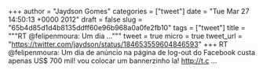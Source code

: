 
+++
author = "Jaydson Gomes"
categories = ["tweet"]
date = "Tue Mar 27 14:50:13 +0000 2012"
draft = false
slug = "65b4d85d1d4b8135ddff60e96b968a0a0fe2fb10"
tags = ["tweet"]
title = """RT @felipenmoura: Um dia ..."""
tweet = true
micro = true
tweet_url = "https://twitter.com/jaydson/status/184653559604846593"
+++
RT @felipenmoura: Um dia de anúncio na página de log-out do Facebook custa apenas US$ 700 mil! vou colocar um bannerzinho la! http://t.c ...
